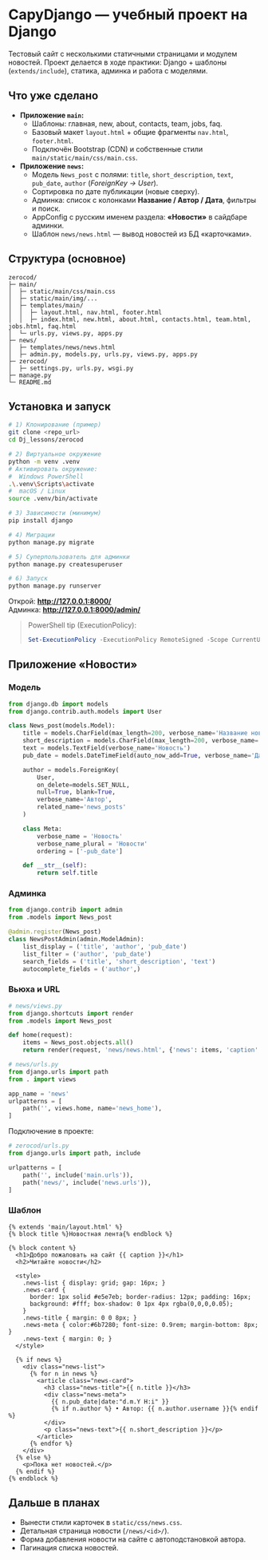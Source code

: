 # CapyDjango — учебный проект на Django

Тестовый сайт с несколькими статичными страницами и модулем новостей. Проект делается в ходе практики: Django + шаблоны (`extends/include`), статика, админка и работа с моделями.

## Что уже сделано

- **Приложение `main`:**
  - Шаблоны: главная, new, about, contacts, team, jobs, faq.
  - Базовый макет `layout.html` + общие фрагменты `nav.html`, `footer.html`.
  - Подключён Bootstrap (CDN) и собственные стили `main/static/main/css/main.css`.
- **Приложение `news`:**
  - Модель `News_post` с полями: `title`, `short_description`, `text`, `pub_date`, `author` (*ForeignKey → User*).
  - Сортировка по дате публикации (новые сверху).
  - Админка: список с колонками **Название / Автор / Дата**, фильтры и поиск.
  - AppConfig с русским именем раздела: **«Новости»** в сайдбаре админки.
  - Шаблон `news/news.html` — вывод новостей из БД «карточками».

## Структура (основное)

```
zerocod/
├─ main/
│  ├─ static/main/css/main.css
│  ├─ static/main/img/...
│  ├─ templates/main/
│  │  ├─ layout.html, nav.html, footer.html
│  │  ├─ index.html, new.html, about.html, contacts.html, team.html, jobs.html, faq.html
│  └─ urls.py, views.py, apps.py
├─ news/
│  ├─ templates/news/news.html
│  ├─ admin.py, models.py, urls.py, views.py, apps.py
├─ zerocod/
│  ├─ settings.py, urls.py, wsgi.py
├─ manage.py
└─ README.md
```

## Установка и запуск

```bash
# 1) Клонирование (пример)
git clone <repo_url>
cd Dj_lessons/zerocod

# 2) Виртуальное окружение
python -m venv .venv
# Активировать окружение:
#  Windows PowerShell
.\.venv\Scripts\activate
#  macOS / Linux
source .venv/bin/activate

# 3) Зависимости (минимум)
pip install django

# 4) Миграции
python manage.py migrate

# 5) Суперпользователь для админки
python manage.py createsuperuser

# 6) Запуск
python manage.py runserver
```

Открой: **http://127.0.0.1:8000/**  
Админка: **http://127.0.0.1:8000/admin/**

> PowerShell tip (ExecutionPolicy):
> ```powershell
> Set-ExecutionPolicy -ExecutionPolicy RemoteSigned -Scope CurrentUser
> ```

## Приложение «Новости»

### Модель
```python
from django.db import models
from django.contrib.auth.models import User

class News_post(models.Model):
    title = models.CharField(max_length=200, verbose_name='Название новости')
    short_description = models.CharField(max_length=200, verbose_name='Краткое описание')
    text = models.TextField(verbose_name='Новость')
    pub_date = models.DateTimeField(auto_now_add=True, verbose_name='Дата публикации')

    author = models.ForeignKey(
        User,
        on_delete=models.SET_NULL,
        null=True, blank=True,
        verbose_name='Автор',
        related_name='news_posts'
    )

    class Meta:
        verbose_name = 'Новость'
        verbose_name_plural = 'Новости'
        ordering = ['-pub_date']

    def __str__(self):
        return self.title
```

### Админка
```python
from django.contrib import admin
from .models import News_post

@admin.register(News_post)
class NewsPostAdmin(admin.ModelAdmin):
    list_display = ('title', 'author', 'pub_date')
    list_filter = ('author', 'pub_date')
    search_fields = ('title', 'short_description', 'text')
    autocomplete_fields = ('author',)
```

### Вьюха и URL
```python
# news/views.py
from django.shortcuts import render
from .models import News_post

def home(request):
    items = News_post.objects.all()
    return render(request, 'news/news.html', {'news': items, 'caption': 'CapyDjango'})
```
```python
# news/urls.py
from django.urls import path
from . import views

app_name = 'news'
urlpatterns = [
    path('', views.home, name='news_home'),
]
```

Подключение в проекте:
```python
# zerocod/urls.py
from django.urls import path, include

urlpatterns = [
    path('', include('main.urls')),
    path('news/', include('news.urls')),
]
```

### Шаблон
```django
{% extends 'main/layout.html' %}
{% block title %}Новостная лента{% endblock %}

{% block content %}
  <h1>Добро пожаловать на сайт {{ caption }}</h1>
  <h2>Читайте новости</h2>

  <style>
    .news-list { display: grid; gap: 16px; }
    .news-card {
      border: 1px solid #e5e7eb; border-radius: 12px; padding: 16px;
      background: #fff; box-shadow: 0 1px 4px rgba(0,0,0,0.05);
    }
    .news-title { margin: 0 0 8px; }
    .news-meta { color:#6b7280; font-size: 0.9rem; margin-bottom: 8px; }
    .news-text { margin: 0; }
  </style>

  {% if news %}
    <div class="news-list">
      {% for n in news %}
        <article class="news-card">
          <h3 class="news-title">{{ n.title }}</h3>
          <div class="news-meta">
            {{ n.pub_date|date:"d.m.Y H:i" }}
            {% if n.author %} • Автор: {{ n.author.username }}{% endif %}
          </div>
          <p class="news-text">{{ n.short_description }}</p>
        </article>
      {% endfor %}
    </div>
  {% else %}
    <p>Пока нет новостей.</p>
  {% endif %}
{% endblock %}
```

## Дальше в планах
- Вынести стили карточек в `static/css/news.css`.
- Детальная страница новости (`/news/<id>/`).
- Форма добавления новости на сайте с автоподстановкой автора.
- Пагинация списка новостей.
